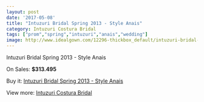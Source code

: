 ```yaml
---
layout: post
date: '2017-05-08'
title: "Intuzuri Bridal Spring 2013 - Style Anais"
category: Intuzuri Costura Bridal
tags: ["prom","spring","intuzuri","anais","wedding"]
image: http://www.idealgown.com/12296-thickbox_default/intuzuri-bridal-spring-2013-style-anais.jpg
---
```

Intuzuri Bridal Spring 2013 - Style Anais

On Sales: **$313.495**
<a href="https://www.idealgown.com/en/intuzuri-costura-bridal/4967-intuzuri-bridal-spring-2013-style-anais.html"><amp-img layout="responsive" width="600" height="600" src="//www.idealgown.com/12296-thickbox_default/intuzuri-bridal-spring-2013-style-anais.jpg" alt="Intuzuri Bridal Spring 2013 - Style Anais 0" /></a>
<a href="https://www.idealgown.com/en/intuzuri-costura-bridal/4967-intuzuri-bridal-spring-2013-style-anais.html"><amp-img layout="responsive" width="600" height="600" src="//www.idealgown.com/12297-thickbox_default/intuzuri-bridal-spring-2013-style-anais.jpg" alt="Intuzuri Bridal Spring 2013 - Style Anais 1" /></a>

Buy it: [Intuzuri Bridal Spring 2013 - Style Anais](https://www.idealgown.com/en/intuzuri-costura-bridal/4967-intuzuri-bridal-spring-2013-style-anais.html "Intuzuri Bridal Spring 2013 - Style Anais")

View more: [Intuzuri Costura Bridal](https://www.idealgown.com/en/63-intuzuri-costura-bridal "Intuzuri Costura Bridal")